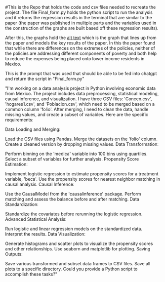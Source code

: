 #This is the Repo that holds the code and csv files needed to recreate the project. The file Final_form.py holds the python script to run the analysis and it returns the regression results in the terminal that are similar to the paper (the paper was published in mulitple parts and the variables used in the construction of the graphs are built based off these regression results).

After this, the graphs hold the [alt text](Graphs/Medical_Proportion_Cumulative_Distribution.png) which is the graph that lines up from the paper and models the key results of the paper. In this the paper found that while there are differences on the extremes of the policies, neither of the policies are addressing different components of poverty and both help to reduce the expenses being placed onto lower income residents in Mexico. 



This is the prompt that was used that should be able to be fed into chatgpt and return the script in "Final_form.py"

"I'm working on a data analysis project in Python involving economic data from Mexico. The project includes data preprocessing, statistical modeling, causal inference, and visualization. I have three CSV files: 'Concen.csv', 'hogares1.csv', and 'Poblacion.csv', which need to be merged based on a common column 'folio'. After merging, I need to clean the data, handle missing values, and create a subset of variables. Here are the specific requirements:

Data Loading and Merging:

Load the CSV files using Pandas.
Merge the datasets on the 'folio' column.
Create a cleaned version by dropping missing values.
Data Transformation:

Perform binning on the 'medica' variable into 100 bins using quartiles.
Select a subset of variables for further analysis.
Propensity Score Estimation:

Implement logistic regression to estimate propensity scores for a treatment variable, 'beca'.
Use the propensity scores for nearest neighbor matching in causal analysis.
Causal Inference:

Use the CausalModel from the 'causalinference' package.
Perform matching and assess the balance before and after matching.
Data Standardization:

Standardize the covariates before rerunning the logistic regression.
Advanced Statistical Analysis:

Run logistic and linear regression models on the standardized data.
Interpret the results.
Data Visualization:

Generate histograms and scatter plots to visualize the propensity scores and other relationships.
Use seaborn and matplotlib for plotting.
Saving Outputs:

Save various transformed and subset data frames to CSV files.
Save all plots to a specific directory.
Could you provide a Python script to accomplish these tasks?"